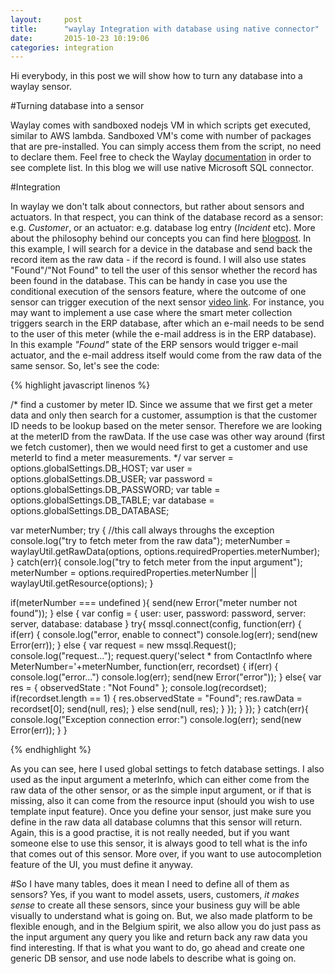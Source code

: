 ```yaml
---
layout:     post
title:      "waylay Integration with database using native connector"
date:       2015-10-23 10:19:06
categories: integration
---
```

Hi everybody, in this post we will show how to turn any database into a waylay sensor.

#Turning database into a sensor

Waylay comes with sandboxed nodejs VM in which scripts get executed, similar to AWS lambda. Sandboxed VM's come with number of packages that are pre-installed. You can simply access them from the script, no need to declare them. Feel free to check the Waylay [documentation][waylaydocs] in order to see complete list. In this blog we will use native Microsoft SQL connector.

#Integration

In waylay we don't talk about connectors, but rather about sensors and actuators. In that respect, you can think of the database record as a sensor: e.g.  _Customer_, or an actuator: e.g. database log entry (_Incident_ etc). More about the philosophy behind our concepts you can find here [blogpost][blog].
In this example, I will search for a device in the database and send back the record item as the raw data - if the record is found. I will also use states "Found"/"Not Found" to tell the user of this sensor whether the record has been found in the database. This can be handy in case  you use the conditional execution of the sensors feature, where the outcome of one sensor can trigger execution of the next sensor [video link][video]. For instance, you may want to implement a use case where the smart meter collection triggers search in the ERP database, after which an e-mail needs to be send to the user of this meter 
(while the e-mail address is in the ERP database). In this example _"Found"_ state of the ERP sensors would trigger e-mail actuator, and the e-mail address itself  would come from the raw data of the same sensor. So, let's see the code:

{% highlight javascript linenos %}

/*
 find a customer by meter ID. Since we assume that we first get a meter data and only then search for a customer, assumption is that the
 customer ID needs to be lookup based on the meter sensor. Therefore we are looking at the meterID from the rawData. If the use case was other way around 
 (first we fetch customer), then we would need first to get a customer and use meterId to find a meter measurements.
*/
var server = options.globalSettings.DB_HOST;
var user = options.globalSettings.DB_USER;
var password = options.globalSettings.DB_PASSWORD;
var table = options.globalSettings.DB_TABLE;
var database = options.globalSettings.DB_DATABASE;


var meterNumber;
try {
    //this call always throughs the exception
    console.log("try to fetch meter from the raw data");
    meterNumber = waylayUtil.getRawData(options, options.requiredProperties.meterNumber);
} catch(err){
    console.log("try to fetch meter from the input argument");
    meterNumber = options.requiredProperties.meterNumber || waylayUtil.getResource(options);
}

if(meterNumber === undefined ){
    send(new Error("meter number not found"));
} else {
        var config = {
        user: user,
        password: password,
        server: server,
        database: database
    }
    try{
        mssql.connect(config, function(err) {
            if(err) {
                console.log("error, enable to connect")
                console.log(err);
                 send(new Error(err));
            } else {
                var request = new mssql.Request();
                console.log("request...");
                request.query('select * from ContactInfo where MeterNumber='+meterNumber, function(err, recordset) {
                if(err) {
                    console.log("error...")
                    console.log(err);
                    send(new Error("error"));
                } else{
                        var res = {
                            observedState : "Not Found"
                        };
                        console.log(recordset);
                        if(recordset.length == 1) {
                            res.observedState = "Found";
                            res.rawData = recordset[0];
                            send(null, res);
                        } else
                            send(null, res);
                    }
                });
            }
        });
    }
    catch(err){
        console.log("Exception connection error:")
        console.log(err);
        send(new Error(err));
    }
}

{% endhighlight %}

As you can see, here I used global settings to fetch database settings. I also used as the input argument a meterInfo, which can either come from the raw data of the other sensor, or as the simple input argument, or if that is missing, also it can come from the resource input (should you wish to use template input feature). 
Once you define your sensor, just make sure you define in the raw data all database columns that this sensor will return. Again, this is a good practise, it is not really needed, but if you want someone else to use this sensor, it is always good to tell what is the info that comes out of this sensor. More over, if you want to use autocompletion feature of the UI, you must define it anyway.

#So I have many tables, does it mean I need to define all of them as sensors?
Yes, if you want to model assets, users, customers, _it makes sense_ to create all these sensors, since your business guy will be able visually to understand what is going on. But, we also made platform to be flexible enough, and in the Belgium spirit, we also allow you do just pass as the input argument any query you like and return back any raw data you find interesting. If that is what you want to do, go ahead and create one generic DB sensor, and use node labels to describe what is going on.


[waylaydocs]:     http://docs.waylay.io/Plugin-API.html
[blog]: http://www.waylay.io/waylay-engine-rules-engine-rule/
[video]: https://www.youtube.com/watch?v=UXQV7voA_u4&list=PLy54mo7VaB1hMsaTA6gVYn2XJSov3dnSK&index=8


